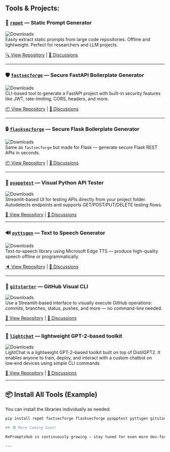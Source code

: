 ## Tools & Projects:

### 🧱 [`repmt`](https://github.com/reprompts/repmt) — Static Prompt Generator

![Downloads](https://static.pepy.tech/badge/repmt/month)  
Easily extract static prompts from large code repositories. Offline and lightweight. Perfect for researchers and LLM projects.

[🔍 View Repository](https://github.com/reprompts/repmt) | [💬 Discussions](https://github.com/reprompts/repmt/discussions)

---

### 🛡️ [`fastsecforge`](https://github.com/reprompts/fastsecforge) — Secure FastAPI Boilerplate Generator

![Downloads](https://static.pepy.tech/badge/fastsecforge/month)  
CLI-based tool to generate a FastAPI project with built-in security features like JWT, rate-limiting, CORS, headers, and more.

[📦 View Repository](https://github.com/reprompts/fastsecforge) | [💬 Discussions](https://github.com/reprompts/fastsecforge/discussions)

---

### 🔒 [`flasksecforge`](https://github.com/reprompts/flasksecforge) — Secure Flask Boilerplate Generator

![Downloads](https://static.pepy.tech/badge/flasksecforge/month)  
Same as `fastsecforge` but made for Flask — generate secure Flask REST APIs in seconds.

[📦 View Repository](https://github.com/reprompts/flasksecforge) | [💬 Discussions](https://github.com/reprompts/flasksecforge/discussions)

---

### 🧪 [`pyapptest`](https://github.com/reprompts/pyapptest) — Visual Python API Tester

![Downloads](https://static.pepy.tech/badge/pyapptest/month)  
Streamlit-based UI for testing APIs directly from your project folder. Autodetects endpoints and supports GET/POST/PUT/DELETE testing flows.

[🧪 View Repository](https://github.com/reprompts/pyapptest) | [💬 Discussions](https://github.com/reprompts/pyapptest/discussions)

---

### 🔊 [`pyttsgen`](https://github.com/reprompts/pyttsgen) — Text to Speech Generator

![Downloads](https://static.pepy.tech/badge/pyttsgen/month)  
Text-to-speech library using Microsoft Edge TTS — produce high-quality speech offline or programmatically.

[🔈 View Repository](https://github.com/reprompts/pyttsgen) | [💬 Discussions](https://github.com/reprompts/pyttsgen/discussions)

---

### 🌱 [`gitstarter`](https://github.com/reprompts/gitstarter) — GitHub Visual CLI

![Downloads](https://static.pepy.tech/badge/gitstarter/month)  
Use a Streamlit-based interface to visually execute GitHub operations: commits, branches, status, pushes, and more — no command-line needed.

[🔧 View Repository](https://github.com/reprompts/gitstarter) | [💬 Discussions](https://github.com/reprompts/gitstarter/discussions)

---

### 🌱 [`lightchat`](https://github.com/reprompts/lightchat) — lightweight GPT-2-based toolkit

![Downloads](https://static.pepy.tech/badge/lightchat/month)  
LightChat is a lightweight GPT-2–based toolkit built on top of DistilGPT2. It enables anyone to train, deploy, and interact with a custom chatbot on low‑end devices using simple CLI commands

[🔧 View Repository](https://github.com/reprompts/lightchat) | [💬 Discussions](https://github.com/reprompts/lightchat/discussions)

---

## 📦 Install All Tools (Example)

You can install the libraries individually as needed:

```bash
pip install repmt fastsecforge flasksecforge pyapptest pyttsgen gitstarter

## 🛠️ More Coming Soon!

RePromptsHub is continuously growing — stay tuned for even more dev-focused libraries and utilities.

---
